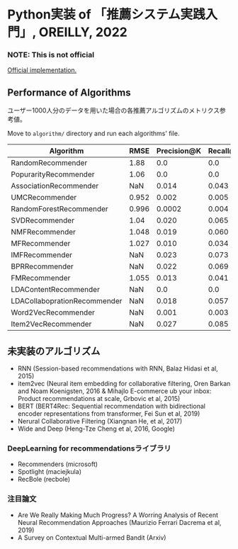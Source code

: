 # Python実装 of 「推薦システム実践入門」, OREILLY, 2022

### **NOTE:** This is not official

[Official implementation.](https://github.com/oreilly-japan/RecommenderSystems)

## Performance of Algorithms

ユーザー1000人分のデータを用いた場合の各推薦アルゴリズムのメトリクス参考値。

Move to `algorithm/` directory and run each algorithms' file.

| Algorithm                    | RMSE  | Precision@K | Recall@K | Source                             |
| ---------------------------- | ----- | ----------- | -------- | ---------------------------------- |
| RandomRecommender            | 1.88  | 0.0         | 0.0      | `random_recommender.py`            |
| PopurarityRecommender        | 1.06  | 0.0         | 0.0      | `popularity_recommender.py`        |
| AssociationRecommender       | NaN   | 0.014       | 0.043    | `association_recommender.py`       |
| UMCRecommender               | 0.952 | 0.002       | 0.005    | `umc_recommender.py`               |
| RandomForestRecommender      | 0.996 | 0.0002      | 0.004    | `randomforest_recommender.py`      |
| SVDRecommender               | 1.04  | 0.020       | 0.065    | `svd_recommender.py`               |
| NMFRecommender               | 1.048 | 0.019       | 0.060    | `nmf_recommender.py`               |
| MFRecommender                | 1.027 | 0.010       | 0.034    | `mf_recommender.py`                |
| IMFRecommender               | NaN   | 0.023       | 0.073    | `imf_recommender.py`               |
| BPRRecommender               | NaN   | 0.022       | 0.069    | `bpr_recommender.py`               |
| FMRecommender                | 1.055 | 0.013       | 0.041    | `fm_recommender.py`                |
| LDAContentRecommender        | NaN   | 0.0         | 0.0      | `lda_content_recommender.py`       |
| LDACollaboprationRecommender | NaN   | 0.018       | 0.057    | `lda_collaboration_recommender.py` |
| Word2VecRecommender          | NaN   | 0.001       | 0.003    | `word2vec_recommender.py`          |
| Item2VecRecommender          | NaN   | 0.027       | 0.085    | `item2vec_recommender.py`          |

## 未実装のアルゴリズム

- RNN (Session-based recommendations with RNN, Balaz Hidasi et al, 2015)
- item2vec (Neural item embedding for collaborative filtering, Oren Barkan and
  Noam Koenigsten, 2016 & Mihajlo E-commerce ub your inbox: Product
  recommendations at scale, Grbovic et al, 2015)
- BERT (BERT4Rec: Sequential recommendation with bidirectional encoder
  representations from transformer, Fei Sun et al, 2019)
- Nerural Collaborative Filtering (Xiangnan He, et al, 2017)
- Wide and Deep (Heng-Tze Cheng et al, 2016, Google)

### DeepLearning for recommendationsライブラリ

- Recommenders (microsoft)
- Spotlight (maciejkula)
- RecBole (recbole)

### 注目論文

- Are We Really Making Much Progress? A Worring Analysis of Recent Neural
  Recommendation Approaches (Maurizio Ferrari Dacrema et al, 2019)
- A Survey on Contextual Multi-armed Bandit (Arxiv)
